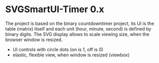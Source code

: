 # SVGSmartUI-Timer 0.x

The project is based on the binary countdowntimer project, its UI is the table (matrix) itself and each unit (hour, minute, second) is defined by binary digits. The SVG display allows to scale viewing size, when the browser window is resized.

+ UI controls with circle dots (on is 1, off is 0)
+ elastic, flexible view, when window is resized (viewbox)

